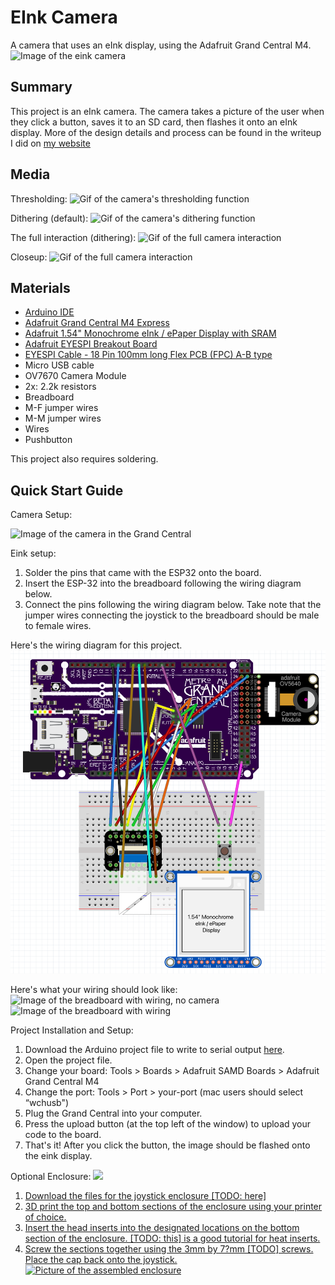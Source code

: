 # EInk Camera
A camera that uses an eInk display, using the Adafruit Grand Central M4.
![Image of the eink camera](Media/Images/ProjectPic.png)

## Summary
This project is an eInk camera. The camera takes a picture of the user when they click a button, saves it to an SD card, then flashes it onto an eInk display. 
More of the design details and process can be found in the writeup I did on [my website](https://davidjihwan.com/TODO)

## Media
Thresholding:
![Gif of the camera's thresholding function](Media/Gifs/threshold.gif)

Dithering (default):
![Gif of the camera's dithering function](Media/Gifs/dither1.gif)

The full interaction (dithering):
![Gif of the full camera interaction](Media/Gifs/fullInteraction.gif)

Closeup:
![Gif of the full camera interaction](Media/Gifs/eInkCloseup.gif)

## Materials
- [Arduino IDE](https://www.arduino.cc/en/software)
- [Adafruit Grand Central M4 Express](http://www.adafruit.com/product/4064#tutorials)
- [Adafruit 1.54" Monochrome eInk / ePaper Display with SRAM](http://www.adafruit.com/product/4196#tutorials)
- [Adafruit EYESPI Breakout Board](http://www.adafruit.com/product/5613#tutorials)
- [EYESPI Cable - 18 Pin 100mm long Flex PCB (FPC) A-B type](https://www.adafruit.com/product/5239#tutorials)
- Micro USB cable
- OV7670 Camera Module
- 2x: 2.2k resistors
- Breadboard
- M-F jumper wires
- M-M jumper wires
- Wires
- Pushbutton

This project also requires soldering.

## Quick Start Guide
Camera Setup:

![Image of the camera in the Grand Central](Media/Images/CameraAttached.png)

Eink setup:
1. Solder the pins that came with the ESP32 onto the board.
2. Insert the ESP-32 into the breadboard following the wiring diagram below.
3. Connect the pins following the wiring diagram below. Take note that the jumper wires connecting the joystick to the breadboard should be male to female wires.

Here's the wiring diagram for this project. 
![Image of the Fritzing wiring diagram](Media/Images/EInkFritzing.png)

Here's what your wiring should look like:
![Image of the breadboard with wiring, no camera](Media/Images/EInkWiring.png)
![Image of the breadboard with wiring](Media/Images/WiringFull.png)

Project Installation and Setup:
1. Download the Arduino project file to write to serial output [here](Arduino/Eink_Camera/Eink_Camera.ino).
3. Open the project file.
4. Change your board: Tools > Boards > Adafruit SAMD Boards > Adafruit Grand Central M4
5. Change the port: Tools > Port > your-port (mac users should select “wchusb")
6. Plug the Grand Central into your computer.
7. Press the upload button (at the top left of the window) to upload your code to the board. 
8. That's it! After you click the button, the image should be flashed onto the eink display. 

Optional Enclosure:
<a href="url"><img src="Media/Images/enclosure_model.png" width="400">
1. Download the files for the joystick enclosure [TODO: here]
2. 3D print the top and bottom sections of the enclosure using your printer of choice. 
3. Insert the head inserts into the designated locations on the bottom section of the enclosure. [TODO: this] is a good tutorial for heat inserts.
8. Screw the sections together using the 3mm by 7?mm [TODO] screws. Place the cap back onto the joystick.
![Picture of the assembled enclosure](Media/Images/enclosure_assembled.png)
